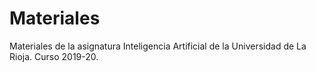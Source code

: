 # Materiales

Materiales de la asignatura Inteligencia Artificial de la Universidad de La Rioja. Curso 2019-20.

